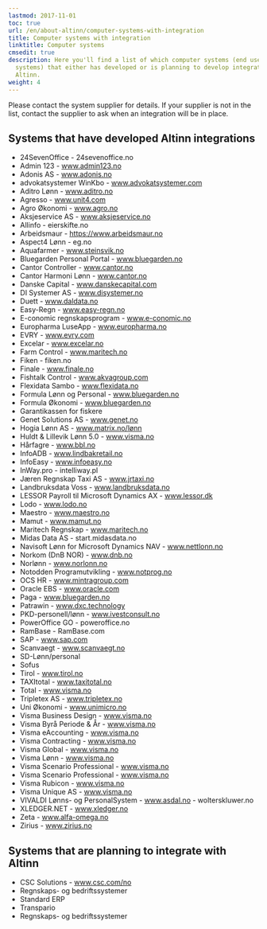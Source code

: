 ```yaml
---
lastmod: 2017-11-01
toc: true
url: /en/about-altinn/computer-systems-with-integration
title: Computer systems with integration
linktitle: Computer systems
cmsedit: true
description: Here you'll find a list of which computer systems (end user
  systems) that either has developed or is planning to develop integration with
  Altinn.
weight: 4
---
```


Please contact the system supplier for details.
If your supplier is not in the list, contact the supplier to ask when an integration will be in place.

## Systems that have developed Altinn integrations

- 24SevenOffice - 24sevenoffice.no 
- Admin 123 - www.admin123.no
- Adonis AS - www.adonis.no
- advokatsystemer WinKbo - www.advokatsystemer.com
- Aditro Lønn - www.aditro.no
- Agresso - www.unit4.com
- Agro Økonomi - www.agro.no
- Aksjeservice AS - www.aksjeservice.no
- Allinfo - eierskifte.no
- Arbeidsmaur - https://www.arbeidsmaur.no
- Aspect4 Lønn - eg.no
- Aquafarmer - www.steinsvik.no
- Bluegarden Personal Portal - www.bluegarden.no
- Cantor Controller - www.cantor.no
- Cantor Harmoni Lønn - www.cantor.no
- Danske Capital - www.danskecapital.com
- DI Systemer AS - www.disystemer.no
- Duett - www.daldata.no
- Easy-Regn - www.easy-regn.no
- E-conomic regnskapsprogram - www.e-conomic.no
- Europharma LuseApp - www.europharma.no
- EVRY - www.evry.com
- Excelar - www.excelar.no
- Farm Control - www.maritech.no
- Fiken - fiken.no
- Finale - www.finale.no
- Fishtalk Control - www.akvagroup.com
- Flexidata Sambo - www.flexidata.no
- Formula Lønn og Personal - www.bluegarden.no
- Formula Økonomi - www.bluegarden.no
- Garantikassen for fiskere
- Genet Solutions AS - www.genet.no
- Hogia Lønn AS - www.matrix.no/lønn
- Huldt & Lillevik Lønn 5.0 - www.visma.no
- Hårfagre - www.bbl.no
- InfoADB - www.lindbakretail.no
- InfoEasy - www.infoeasy.no
- InWay.pro - intelliway.pl
- Jæren Regnskap Taxi AS - www.jrtaxi.no
- Landbruksdata Voss - www.landbruksdata.no
- LESSOR Payroll til Microsoft Dynamics AX - www.lessor.dk
- Lodo - www.lodo.no
- Maestro - www.maestro.no
- Mamut - www.mamut.no
- Maritech Regnskap - www.maritech.no
- Midas Data AS - start.midasdata.no
- Navisoft Lønn for Microsoft Dynamics NAV - www.nettlonn.no
- Norkom (DnB NOR) - www.dnb.no
- Norlønn - www.norlonn.no
- Notodden Programutvikling - www.notprog.no
- OCS HR - www.mintragroup.com
- Oracle EBS - www.oracle.com
- Paga - www.bluegarden.no
- Patrawin - www.dxc.technology
- PKD-personell/lønn - www.ivestconsult.no
- PowerOffice GO - poweroffice.no
- RamBase - RamBase.com
- SAP - www.sap.com
- Scanvaegt - www.scanvaegt.no
- SD-Lønn/personal
- Sofus
- Tirol - www.tirol.no
- TAXItotal - www.taxitotal.no
- Total - www.visma.no
- Tripletex AS - www.tripletex.no
- Uni Økonomi - www.unimicro.no
- Visma Business Design - www.visma.no
- Visma Byrå Periode & År - www.visma.no
- Visma eAccounting - www.visma.no
- Visma Contracting - www.visma.no
- Visma Global - www.visma.no
- Visma Lønn - www.visma.no
- Visma Scenario Professional - www.visma.no
- Visma Scenario Professional - www.visma.no
- Visma Rubicon - www.visma.no
- Visma Unique AS - www.visma.no
- VIVALDI Lønns- og PersonalSystem - www.asdal.no - wolterskluwer.no
- XLEDGER.NET - www.xledger.no
- Zeta - www.alfa-omega.no
- Zirius - www.zirius.no

## Systems that are planning to integrate with Altinn

- CSC Solutions - www.csc.com/no
- Regnskaps- og bedriftssystemer
- Standard ERP
- Transpario
- Regnskaps- og bedriftssystemer
